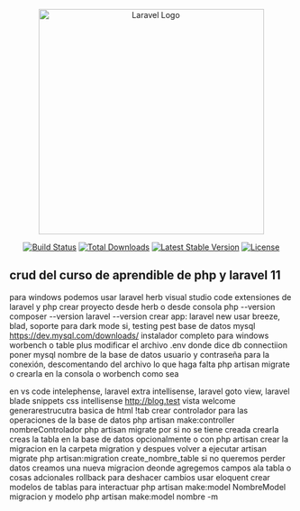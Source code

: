 <p align="center"><a href="https://laravel.com" target="_blank"><img src="https://raw.githubusercontent.com/laravel/art/master/logo-lockup/5%20SVG/2%20CMYK/1%20Full%20Color/laravel-logolockup-cmyk-red.svg" width="400" alt="Laravel Logo"></a></p>

<p align="center">
<a href="https://github.com/laravel/framework/actions"><img src="https://github.com/laravel/framework/workflows/tests/badge.svg" alt="Build Status"></a>
<a href="https://packagist.org/packages/laravel/framework"><img src="https://img.shields.io/packagist/dt/laravel/framework" alt="Total Downloads"></a>
<a href="https://packagist.org/packages/laravel/framework"><img src="https://img.shields.io/packagist/v/laravel/framework" alt="Latest Stable Version"></a>
<a href="https://packagist.org/packages/laravel/framework"><img src="https://img.shields.io/packagist/l/laravel/framework" alt="License"></a>
</p>

## crud del curso de aprendible  de php y laravel 11

para windows podemos usar laravel herb 
visual studio code
extensiones de laravel y php 
crear proyecto desde herb o desde consola 
php --version
composer --version
laravel --version
crear app: laravel new
usar breeze, blad, soporte para dark mode si, testing pest 
base de datos mysql https://dev.mysql.com/downloads/
instalador completo para windows
worbench o table plus
modificar el archivo .env donde dice db connectiion poner mysql nombre de la base de datos usuario y contraseña para la conexión, descomentando del archivo lo que haga falta
php artisan migrate o crearla en la consola o worbench como sea

en vs code intelephense, laravel extra intellisense, laravel goto view, laravel blade snippets css intellisense
http://blog.test
vista welcome generarestrucutra basica de html !tab
crear controlador para las operaciones de la base de datos
php artisan make:controller nombreControlador
php artisan migrate por si no se tiene creada crearla
creas la tabla en la base de datos opcionalmente o con php artisan
crear la migracion en la carpeta migration y despues volver a ejecutar artisan migrate php artisan:migration create_nombre_table
si no queremos perder datos creamos una nueva migracion deonde agregemos campos ala tabla o cosas adcionales
rollback para deshacer cambios
usar eloquent crear modelos de tablas para interactuar 
php artisan make:model NombreModel
migracion y modelo php artisan make:model nombre -m
